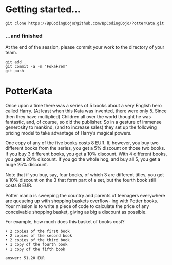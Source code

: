 Getting started...
==================

```
git clone https://BpCodingDojo@github.com/BpCodingDojo/PotterKata.git
```

### ...and finished

At the end of the session, please commit your work to the directory of your team.

```
git add .
git commit -a -m "Fokakrem"
git push
```

PotterKata
============

Once upon a time there was a series of 5 books about a very English hero called Harry. (At least when this Kata was invented, there were only 5. Since then they have multiplied) Children all over the world thought he was fantastic, and, of course, so did the publisher. So in a gesture of immense generosity to mankind, (and to increase sales) they set up the following pricing model to take advantage of Harry’s magical powers.

One copy of any of the five books costs 8 EUR. If, however, you buy two different books from the series, you get a 5% discount on those two books. If you buy 3 different books, you get a 10% discount. With 4 different books, you get a 20% discount. If you go the whole hog, and buy all 5, you get a huge 25% discount.

Note that if you buy, say, four books, of which 3 are different titles, you get a 10% discount on the 3 that form part of a set, but the fourth book still costs 8 EUR.

Potter mania is sweeping the country and parents of teenagers everywhere are queueing up with shopping baskets overflow- ing with Potter books. Your mission is to write a piece of code to calculate the price of any conceivable shopping basket, giving as big a discount as possible.

For example, how much does this basket of books cost?


```
• 2 copies of the first book
• 2 copies of the second book
• 2 copies of the third book
• 1 copy of the fourth book
• 1 copy of the fifth book

answer: 51.20 EUR
```
